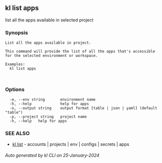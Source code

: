 ## kl list apps

list all the apps available in selected project

### Synopsis

```
List all the apps available in project.

This command will provide the list of all the apps that's accessible for the selected environment or workspace.

Examples:
  kl list apps

	
```

### Options

```
  -e, --env string       environment name
  -h, --help             help for apps
  -o, --output string    output format [table | json | yaml] (default "table")
  -p, --project string   project name
  -h, --help   help for apps
```

### SEE ALSO

* [kl list](kl_list.md)  - accounts | projects | env | configs | secrets | apps

###### Auto generated by kl CLI on 25-January-2024
